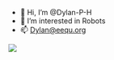 - 👋 Hi, I’m @Dylan-P-H
- 👀 I’m interested in Robots
- 📫 Dylan@eequ.org

<img src="https://github-readme-stats.vercel.app/api?username=Dylan-P-H&&show_icons=true&title_color=#1D1C18&icon_color=#1D1C18&text_color=#1D1C18&bg_color=#7C878E">
